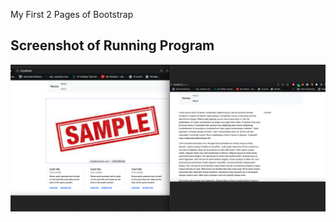 My First 2 Pages of Bootstrap

## Screenshot of Running Program

![Running Program](screenshots/My_First_2_Pages_of_Bootstrap.png)
